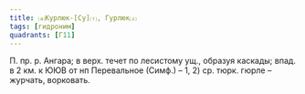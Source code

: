 ```yaml
---
title: ⒜Курлюк-[Су]⒯, Гурлюк⒵
tags: [гидроним]
quadrants: [Г11]
---
```


П. пр. р. Ангара; в верх. течет по лесистому ущ., образуя каскады; впад. в 2 км.
к ЮЮВ от нп Перевальное (Симф.) – 1, 2) ср. тюрк. гюрле – журчать, ворковать.

